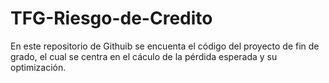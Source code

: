 # TFG-Riesgo-de-Credito
En este repositorio de Githuib se encuenta el código del proyecto de fin de grado, el cual se centra en el cáculo de la pérdida esperada y su optimización.
